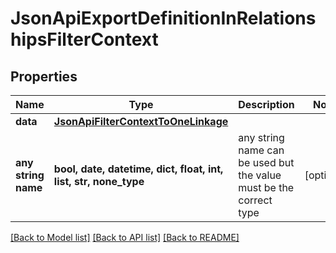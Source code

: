 # JsonApiExportDefinitionInRelationshipsFilterContext


## Properties
Name | Type | Description | Notes
------------ | ------------- | ------------- | -------------
**data** | [**JsonApiFilterContextToOneLinkage**](JsonApiFilterContextToOneLinkage.md) |  | 
**any string name** | **bool, date, datetime, dict, float, int, list, str, none_type** | any string name can be used but the value must be the correct type | [optional]

[[Back to Model list]](../README.md#documentation-for-models) [[Back to API list]](../README.md#documentation-for-api-endpoints) [[Back to README]](../README.md)


